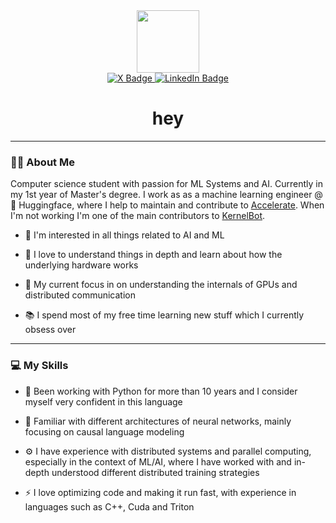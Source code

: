 <div id='header' align='center'>
  <img src='https://media.giphy.com/media/7NoNw4pMNTvgc/giphy.gif' width='100'>

  <div id="badges">
    <a href='https://x.com/m_sirovatka'>
      <img src="https://img.shields.io/badge/X-black?style=for-the-badge&logo=x&logoColor=white" alt="X Badge"/>
    </a>
    <a href='https://www.linkedin.com/in/matej-sirovatka-45959b256/'>
      <img src="https://img.shields.io/badge/LinkedIn-blue?style=for-the-badge&logo=linkedin&logoColor=white" alt="LinkedIn Badge"/>
    </a>
  </div>

  <h1>
    hey
  </h1>
</div>

---

### 👨‍💻 About Me 

Computer science student with passion for ML Systems and AI. Currently in my 1st year of Master's degree. I work as as a machine learning engineer @ 🤗 Huggingface, where I help to maintain and contribute to [Accelerate](https://github.com/huggingface/accelerate). When I'm not working I'm one of the main contributors to [KernelBot](https://github.com/gpu-mode/discord-cluster-manager).

- :telescope: I'm interested in all things related to AI and ML

- :brain: I love to understand things in depth and learn about how the underlying hardware works

- :seedling: My current focus in on understanding the internals of GPUs and distributed communication

- :books: I spend most of my free time learning new stuff which I currently obsess over

---

### 💻 My Skills

- 🐍 Been working with Python for more than 10 years and I consider myself very confident in this language

- 🧠 Familiar with different architectures of neural networks, mainly focusing on causal language modeling

- ⚙️ I have experience with distributed systems and parallel computing, especially in the context of ML/AI, where I have worked with and in-depth understood different distributed training strategies 

- ⚡️ I love optimizing code and making it run fast, with experience in languages such as C++, Cuda and Triton
